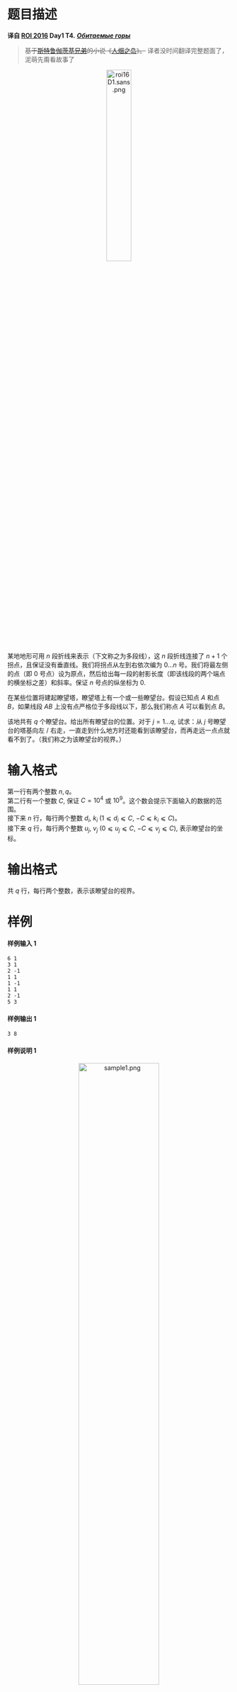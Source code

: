 
# 题目描述

**译自 [ROI 2016](http://neerc.ifmo.ru/school/archive/2015-2016.html) Day1 T4.** ***[Обитаемые горы](http://neerc.ifmo.ru/school/archive/2015-2016/ru-olymp-roi-2016-day1.pdf)***

> ~~基于[斯特鲁伽茨基兄弟](https://en.wikipedia.org/wiki/Arkady_and_Boris_Strugatsky)的小说《[人烟之岛](https://en.wikipedia.org/wiki/Prisoners_of_Power)》。~~ 译者没时间翻译完整题面了，泥萌先甭看故事了

<center><img src="/source/loj/3063/img/aHR0cHM6Ly9sb2otaW1nLnVweXVuLm1lbmNpLm1lbXNldDAuY24vMjAxOS8wNC8xNy81Y2I2Y2FiN2JiMTZlLnBuZw==.png" alt="roi16D1.sans.png" title="roi16D1.sans.png" width="33.3%" /></center>

某地地形可用 $n$ 段折线来表示（下文称之为多段线），这 $n$ 段折线连接了 $n+1$ 个拐点，且保证没有垂直线。我们将拐点从左到右依次编为 $0\ldots n$ 号。我们将最左侧的点（即 $0$ 号点）设为原点，然后给出每一段的射影长度（即该线段的两个端点的横坐标之差）和斜率。保证 $n$ 号点的纵坐标为 $0.$

在某些位置将建起瞭望塔，瞭望塔上有一个或一些瞭望台。假设已知点 $A$ 和点 $B$，如果线段 $AB$ 上没有点严格位于多段线以下，那么我们称点 $A$ 可以看到点 $B$。

该地共有 $q$ 个瞭望台。给出所有瞭望台的位置。对于 $j=1\ldots q,$ 试求：从 $j$ 号瞭望台的塔基向左 / 右走，一直走到什么地方时还能看到该瞭望台，而再走远一点点就看不到了。（我们称之为该瞭望台的视界。）

# 输入格式

第一行有两个整数 $n,q$。  
第二行有一个整数 $C,$ 保证 $C=10^4$ 或 $10^9$。这个数会提示下面输入的数据的范围。  
接下来 $n$ 行，每行两个整数 $d_i,$ $k_i$ $(1 ⩽ d_i ⩽ C,$ $−C ⩽ k_i ⩽ C)$。  
接下来 $q$ 行，每行两个整数 $u_j,$ $v_j$ $(0 ⩽ u_j ⩽ C,$ $−C ⩽ v_j ⩽ C),$ 表示瞭望台的坐标。

# 输出格式

共 $q$ 行，每行两个整数，表示该瞭望台的视界。

# 样例

#### 样例输入 1
```plain
6 1
3 1
2 -1
1 1
1 -1
1 1
2 -1
5 3
```

#### 样例输出 1
```plain
3 8
```

#### 样例说明 1
<center><img src="/source/loj/3063/img/aHR0cHM6Ly9sb2otaW1nLnVweXVuLm1lbmNpLm1lbXNldDAuY24vMjAxOS8wNC8yNC81Y2JmZGRiMjA3NDRjLnBuZw==.png" alt="sample1.png" title="sample1.png" width="60%"/></center>

#### 样例输入 2
```plain
5 3
1 1
1 -2
2 0
2 1
1 -1
3 0
3 5
3 3
```

#### 样例输出 2
```plain
1 6
0 7
0 6
```

#### 样例说明 2
<center><img src="/source/loj/3063/img/aHR0cHM6Ly9sb2otaW1nLnVweXVuLm1lbmNpLm1lbXNldDAuY24vMjAxOS8wNC8yNC81Y2JmZGRiMWJhZTEwLnBuZw==.png" alt="sample2.png" title="sample2.png" width="60%"/></center>

#### 样例输入 3
```plain
6 4
1 2
2 -2
1 1
1 -2
4 1
1 -1
1 4
3 4
10 4
7 4
```

#### 样例输出 3
```plain
0 4
1 9
4 10
1 10
```

#### 样例说明 3
<center><img src="/source/loj/3063/img/aHR0cHM6Ly9sb2otaW1nLnVweXVuLm1lbmNpLm1lbXNldDAuY24vMjAxOS8wNC8yNC81Y2JmZGRiMjRiN2M0LnBuZw==.png" alt="sample3.png" title="sample3.png" width="60%"/></center>

#### 样例输入 4
```plain
8 4
1 -3
2 0
1 1
2 0
1 -3
1 3
1 2
1 0
2 -2
6 -1
6 4
7 -4
```

#### 样例输出 4
```plain
0 6
4 9
0 10
6 9
```

#### 样例说明 4
<center><img src="/source/loj/3063/img/aHR0cHM6Ly9sb2otaW1nLnVweXVuLm1lbmNpLm1lbXNldDAuY24vMjAxOS8wNC8yNC81Y2JmZGRiMTcyOTJjLnBuZw==.png" alt="sample4.png" title="sample4.png" width="60%"/></center>

# 数据范围与提示

|子任务 #|分值|$1 ⩽ n, q ⩽ $|$C=$|额外条件|依赖子任务|
|:-:|:-:|:-:|:-:|:-:|:-:|
|1|9|$100$|$10^4$|$k_i = ±1$||
|2|&nbsp;9&nbsp;|$100$|$10^4$|–|1|
3|10|$3000$|$10^9$|&nbsp;–&nbsp;|1, 2|
4|11|$10^5$|$10^9$|$k_i = ±1$|1|
5|&nbsp;11&nbsp;|$10^5$|$10^9$|所有瞭望台都在 <br> 同一个瞭望塔上||
6|12|$10^5$|$10^9$|所有瞭望塔上最高的 <br> 瞭望台的海拔相同||
7|21|$10^5$|$10^9$|–|1–6|
8|17|$4\times 10^5$|$10^9$|&nbsp;–&nbsp;|1–7|

